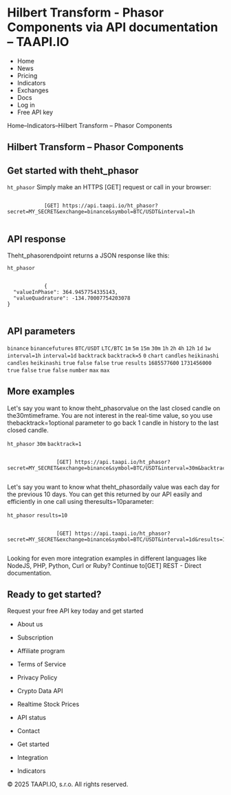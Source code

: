 # Hilbert Transform - Phasor Components via API documentation – TAAPI.IO

- Home
- News
- Pricing
- Indicators
- Exchanges
- Docs
- Log in
- Free API key

Home–Indicators–Hilbert Transform – Phasor Components


## Hilbert Transform – Phasor Components

## Get started with theht_phasor
`ht_phasor` Simply make an HTTPS [GET] request or call in your browser:


```

			[GET] https://api.taapi.io/ht_phasor?secret=MY_SECRET&exchange=binance&symbol=BTC/USDT&interval=1h
		
```

## API response
Theht_phasorendpoint returns a JSON response like this:

`ht_phasor` 
```

			{
  "valueInPhase": 364.9457754335143,
  "valueQuadrature": -134.70007754203078
}
		
```

## API parameters
`binance` `binancefutures` `BTC/USDT` `LTC/BTC` `1m` `5m` `15m` `30m` `1h` `2h` `4h` `12h` `1d` `1w` `interval=1h` `interval=1d` `backtrack` `backtrack=5` `0` `chart` `candles` `heikinashi` `candles` `heikinashi` `true` `false` `false` `true` `results` `1685577600` `1731456000` `true` `false` `true` `false` `number` `max` `max` 
## More examples
Let's say you want to know theht_phasorvalue on the last closed candle on the30mtimeframe. You are not interest in the real-time value, so you use thebacktrack=1optional parameter to go back 1 candle in history to the last closed candle.

`ht_phasor` `30m` `backtrack=1` 
```

				[GET] https://api.taapi.io/ht_phasor?secret=MY_SECRET&exchange=binance&symbol=BTC/USDT&interval=30m&backtrack=1
			
```
Let's say you want to know what theht_phasordaily value was each day for the previous 10 days. You can get this returned by our API easily and efficiently in one call using theresults=10parameter:

`ht_phasor` `results=10` 
```

				[GET] https://api.taapi.io/ht_phasor?secret=MY_SECRET&exchange=binance&symbol=BTC/USDT&interval=1d&results=10
			
```
Looking for even more integration examples in different languages like NodeJS, PHP, Python, Curl or Ruby? Continue to[GET] REST - Direct documentation.


## Ready to get started?
Request your free API key today and get started

- About us
- Subscription
- Affiliate program
- Terms of Service
- Privacy Policy
- Crypto Data API
- Realtime Stock Prices
- API status
- Contact

- Get started
- Integration
- Indicators

© 2025 TAAPI.IO, s.r.o. All rights reserved.

